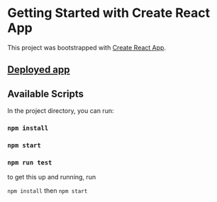 # Getting Started with Create React App

This project was bootstrapped with [Create React App](https://github.com/facebook/create-react-app).


## [Deployed app](https://jswelsh.github.io/noteTakingApp_codingTest/)

## Available Scripts

In the project directory, you can run:
### `npm install`
### `npm start`
### `npm run test`


to get this up and running, run

`npm install`
then
`npm start`
